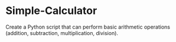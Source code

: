 # Simple-Calculator
Create a Python script that can perform basic arithmetic operations (addition, subtraction, multiplication, division). 

